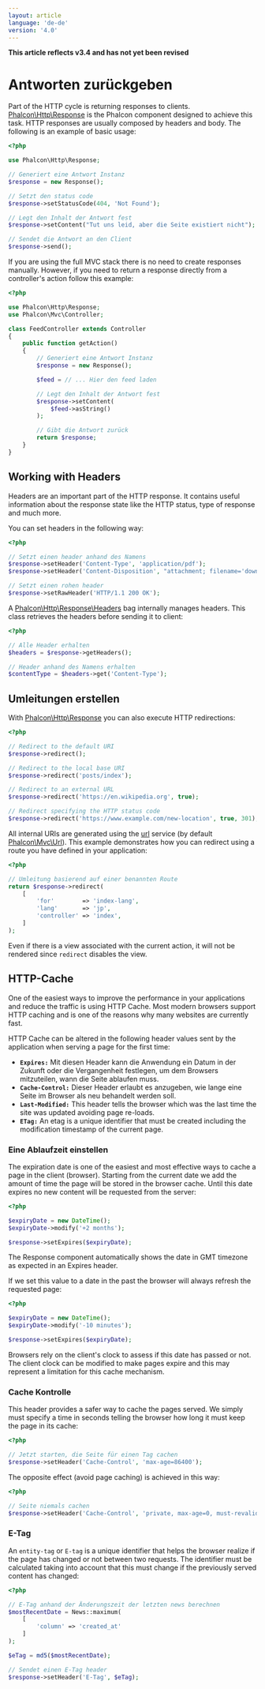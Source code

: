 ```yaml
---
layout: article
language: 'de-de'
version: '4.0'
---
```

**This article reflects v3.4 and has not yet been revised**

<a name='overview'></a>

# Antworten zurückgeben

Part of the HTTP cycle is returning responses to clients. [Phalcon\Http\Response](api/Phalcon_Http_Response) is the Phalcon component designed to achieve this task. HTTP responses are usually composed by headers and body. The following is an example of basic usage:

```php
<?php

use Phalcon\Http\Response;

// Generiert eine Antwort Instanz
$response = new Response();

// Setzt den status code
$response->setStatusCode(404, 'Not Found');

// Legt den Inhalt der Antwort fest
$response->setContent("Tut uns leid, aber die Seite existiert nicht");

// Sendet die Antwort an den Client
$response->send();
```

If you are using the full MVC stack there is no need to create responses manually. However, if you need to return a response directly from a controller's action follow this example:

```php
<?php

use Phalcon\Http\Response;
use Phalcon\Mvc\Controller;

class FeedController extends Controller
{
    public function getAction()
    {
        // Generiert eine Antwort Instanz
        $response = new Response();

        $feed = // ... Hier den feed laden

        // Legt den Inhalt der Antwort fest
        $response->setContent(
            $feed->asString()
        );

        // Gibt die Antwort zurück
        return $response;
    }
}
```

<a name='working-with-headers'></a>

## Working with Headers

Headers are an important part of the HTTP response. It contains useful information about the response state like the HTTP status, type of response and much more.

You can set headers in the following way:

```php
<?php

// Setzt einen header anhand des Namens
$response->setHeader('Content-Type', 'application/pdf');
$response->setHeader('Content-Disposition', "attachment; filename='downloaded.pdf'");

// Setzt einen rohen header
$response->setRawHeader('HTTP/1.1 200 OK');
```

A [Phalcon\Http\Response\Headers](api/Phalcon_Http_Response_Headers) bag internally manages headers. This class retrieves the headers before sending it to client:

```php
<?php

// Alle Header erhalten
$headers = $response->getHeaders();

// Header anhand des Namens erhalten
$contentType = $headers->get('Content-Type');
```

<a name='redirections'></a>

## Umleitungen erstellen

With [Phalcon\Http\Response](api/Phalcon_Http_Response) you can also execute HTTP redirections:

```php
<?php

// Redirect to the default URI
$response->redirect();

// Redirect to the local base URI
$response->redirect('posts/index');

// Redirect to an external URL
$response->redirect('https://en.wikipedia.org', true);

// Redirect specifying the HTTP status code
$response->redirect('https://www.example.com/new-location', true, 301);
```

All internal URIs are generated using the [url](/4.0/en/url) service (by default [Phalcon\Mvc\Url](api/Phalcon_Mvc_Url)). This example demonstrates how you can redirect using a route you have defined in your application:

```php
<?php

// Umleitung basierend auf einer benannten Route
return $response->redirect(
    [
        'for'        => 'index-lang',
        'lang'       => 'jp',
        'controller' => 'index',
    ]
);
```

Even if there is a view associated with the current action, it will not be rendered since `redirect` disables the view.

<a name='http-cache'></a>

## HTTP-Cache

One of the easiest ways to improve the performance in your applications and reduce the traffic is using HTTP Cache. Most modern browsers support HTTP caching and is one of the reasons why many websites are currently fast.

HTTP Cache can be altered in the following header values sent by the application when serving a page for the first time:

* **`Expires:`** Mit diesen Header kann die Anwendung ein Datum in der Zukunft oder die Vergangenheit festlegen, um dem Browsers mitzuteilen, wann die Seite ablaufen muss.
* **`Cache-Control:`** Dieser Header erlaubt es anzugeben, wie lange eine Seite im Browser als neu behandelt werden soll.
* **`Last-Modified:`** This header tells the browser which was the last time the site was updated avoiding page re-loads.
* **`ETag:`** An etag is a unique identifier that must be created including the modification timestamp of the current page.

<a name='http-cache-expiration-time'></a>

### Eine Ablaufzeit einstellen

The expiration date is one of the easiest and most effective ways to cache a page in the client (browser). Starting from the current date we add the amount of time the page will be stored in the browser cache. Until this date expires no new content will be requested from the server:

```php
<?php

$expiryDate = new DateTime();
$expiryDate->modify('+2 months');

$response->setExpires($expiryDate);
```

The Response component automatically shows the date in GMT timezone as expected in an Expires header.

If we set this value to a date in the past the browser will always refresh the requested page:

```php
<?php

$expiryDate = new DateTime();
$expiryDate->modify('-10 minutes');

$response->setExpires($expiryDate);
```

Browsers rely on the client's clock to assess if this date has passed or not. The client clock can be modified to make pages expire and this may represent a limitation for this cache mechanism.

<a name='http-cache-control'></a>

### Cache Kontrolle

This header provides a safer way to cache the pages served. We simply must specify a time in seconds telling the browser how long it must keep the page in its cache:

```php
<?php

// Jetzt starten, die Seite für einen Tag cachen
$response->setHeader('Cache-Control', 'max-age=86400');
```

The opposite effect (avoid page caching) is achieved in this way:

```php
<?php

// Seite niemals cachen
$response->setHeader('Cache-Control', 'private, max-age=0, must-revalidate');
```

<a name='http-cache-etag'></a>

### E-Tag

An `entity-tag` or `E-tag` is a unique identifier that helps the browser realize if the page has changed or not between two requests. The identifier must be calculated taking into account that this must change if the previously served content has changed:

```php
<?php

// E-Tag anhand der Änderungszeit der letzten news berechnen
$mostRecentDate = News::maximum(
    [
        'column' => 'created_at'
    ]
);

$eTag = md5($mostRecentDate);

// Sendet einen E-Tag header
$response->setHeader('E-Tag', $eTag);
```